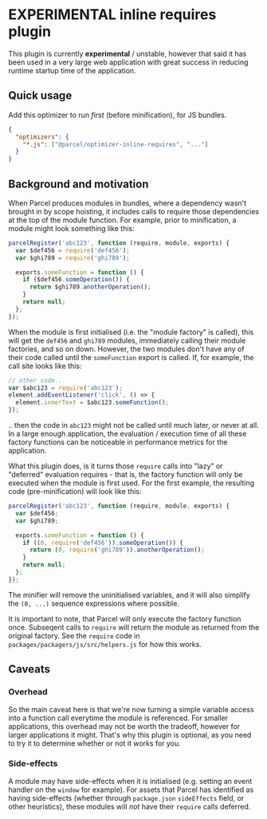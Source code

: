 # EXPERIMENTAL inline requires plugin

This plugin is currently **experimental** / unstable, however that said it has been used in a very large web application with great success in reducing runtime startup time of the application.

## Quick usage

Add this optimizer to run _first_ (before minification), for JS bundles.

```json
{
  "optimizers": {
    "*.js": ["@parcel/optimizer-inline-requires", "..."]
  }
}
```

## Background and motivation

When Parcel produces modules in bundles, where a dependency wasn't brought in by scope hoisting, it includes calls to require those dependencies at the top of the module function. For example, prior to minification, a module might look something like this:

```js
parcelRegister('abc123', function (require, module, exports) {
  var $def456 = require('def456');
  var $ghi789 = require('ghi789');

  exports.someFunction = function () {
    if ($def456.someOperation()) {
      return $ghi789.anotherOperation();
    }
    return null;
  };
});
```

When the module is first initialised (i.e. the "module factory" is called), this will get the `def456` and `ghi789` modules, immediately calling their module factories, and so on down. However, the two modules don't have any of their code called until the `someFunction` export is called. If, for example, the call site looks like this:

```js
// other code..
var $abc123 = require('abc123');
element.addEventListener('click', () => {
  element.innerText = $abc123.someFunction();
});
```

.. then the code in `abc123` might not be called until much later, or never at all. In a large enough application, the evaluation / execution time of all these factory functions can be noticeable in performance metrics for the application.

What this plugin does, is it turns those `require` calls into "lazy" or "deferred" evaluation requires - that is, the factory function will only be executed when the module is first used. For the first example, the resulting code (pre-minification) will look like this:

```js
parcelRegister('abc123', function (require, module, exports) {
  var $def456;
  var $ghi789;

  exports.someFunction = function () {
    if ((0, require('def456')).someOperation()) {
      return (0, require('ghi789')).anotherOperation();
    }
    return null;
  };
});
```

The minifier will remove the uninitialised variables, and it will also simplify the `(0, ...)` sequence expressions where possible.

It is important to note, that Parcel will only execute the factory function once. Subseqent calls to `require` will return the module as returned from the original factory. See the `require` code in `packages/packagers/js/src/helpers.js` for how this works.

## Caveats

### Overhead

So the main caveat here is that we're now turning a simple variable access into a function call everytime the module is referenced. For smaller applications, this overhead may not be worth the tradeoff, however for larger applications it might. That's why this plugin is optional, as you need to try it to determine whether or not it works for you.

### Side-effects

A module may have side-effects when it is initialised (e.g. setting an event handler on the `window` for example). For assets that Parcel has identified as having side-effects (whether through `package.json` `sideEffects` field, or other heuristics), these modules will _not_ have their `require` calls deferred.
